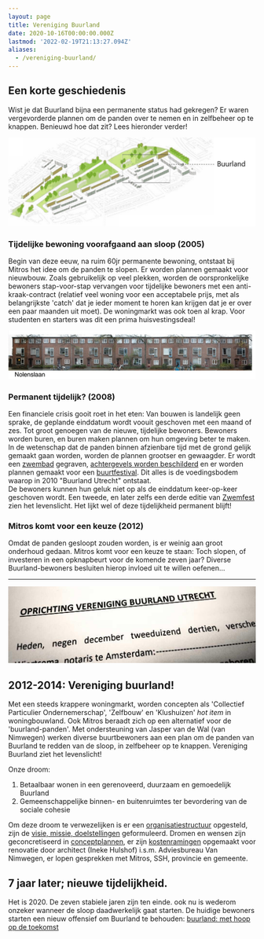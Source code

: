 ```yaml
---
layout: page
title: Vereniging Buurland
date: 2020-10-16T00:00:00.000Z
lastmod: '2022-02-19T21:13:27.094Z'
aliases:
  - /vereniging-buurland/
---
```


## Een korte geschiedenis
Wist je dat Buurland bijna een permanente status had gekregen? Er waren vergevorderde plannen om de panden over te nemen en in zelfbeheer op te knappen. Benieuwd hoe dat zit? Lees hieronder verder!

![lauwerecht-2-4](images/wijk.jpg)

### Tijdelijke bewoning voorafgaand aan sloop (2005)
Begin van deze eeuw, na ruim 60jr permanente bewoning, ontstaat bij Mitros het idee om de panden te slopen. Er worden plannen gemaakt voor nieuwbouw. Zoals gebruikelijk op veel plekken, worden de oorspronkelijke bewoners stap-voor-stap vervangen voor tijdelijke bewoners met een anti-kraak-contract (relatief veel woning voor een acceptabele prijs, met als belangrijkste 'catch' dat je ieder moment te horen kan krijgen dat je er over een paar maanden uit moet). De woningmarkt was ook toen al krap. Voor studenten en starters was dit een prima huisvestingsdeal!   

![straatbeeld](images/straatbeeld.jpg)

### Permanent tijdelijk? (2008)
Een financiele crisis gooit roet in het eten: Van bouwen is landelijk geen sprake, de geplande einddatum wordt voouit geschoven met een maand of zes. Tot groot genoegen van de nieuwe, tijdelijke bewoners. Bewoners worden buren, en buren maken plannen om hun omgeving beter te maken.   
In de wetenschap dat de panden binnen afzienbare tijd met de grond gelijk gemaakt gaan worden, worden de plannen grootser en gewaagder. Er wordt een [zwembad](/buurtinbeeld/zwembad/) gegraven, [achtergevels worden beschilderd](/buurtinbeeld/gevels/) en er worden plannen gemaakt voor een [buurtfestival](/zwemfest/2010). Dit alles is de voedingsbodem waarop in 2010 "Buurland Utrecht" ontstaat.  
De bewoners kunnen hun geluk niet op als de einddatum keer-op-keer geschoven wordt. Een tweede, en later zelfs een derde editie van [Zwemfest](/zwemfest/) zien het levenslicht. Het lijkt wel of deze tijdelijkheid permanent blijft!

### Mitros komt voor een keuze (2012)
Omdat de panden gesloopt zouden worden, is er weinig aan groot onderhoud gedaan. Mitros komt voor een keuze te staan: Toch slopen, of investeren in een opknapbeurt voor de komende zeven jaar? Diverse Buurland-bewoners besluiten hierop invloed uit te willen oefenen... 

---

![notaris](images/notaris-crop.jpg)
## 2012-2014: Vereniging buurland!
Met een steeds krappere woningmarkt, worden concepten als 'Collectief Particulier Ondernemerschap', 'Zelfbouw' en 'Klushuizen' _hot item_ in woningbouwland. Ook Mitros beraadt zich op een alternatief voor de 'buurland-panden'. Met ondersteuning van Jasper van de Wal (van Nimwegen) werken diverse buurtbewoners aan een plan om de panden van Buurland te redden van de sloop, in zelfbeheer op te knappen. Vereniging Buurland ziet het levenslicht! 

Onze droom: 
1. Betaalbaar wonen in een gerenoveerd, duurzaam en gemoedelijk Buurland
2. Gemeenschappelijke binnen- en buitenruimtes ter bevordering van de sociale cohesie

Om deze droom te verwezelijken is er een [organisatiestructuur](/vereniging-buurland/verenigingsstructuur/) opgesteld, zijn de [visie, missie, doelstellingen](/vereniging-buurland/missie-visie-doelstellingen) geformuleerd. Dromen en wensen zijn geconcretiseerd in [conceptplannen](/vereniging-buurland/conceptplannen/), er zijn [kostenramingen](/vereniging-buurland/kostenraming/) opgemaakt voor renovatie door architect (Ineke Hulshof) i.s.m.  Adviesbureau Van Nimwegen, er lopen gesprekken met Mitros, SSH, provincie en gemeente. 

## 7 jaar later; nieuwe tijdelijkheid.
Het is 2020. De zeven stabiele jaren zijn ten einde. ook nu is wederom onzeker wanneer de sloop daadwerkelijk gaat starten. De huidige bewoners starten een nieuw offensief om Buurland te behouden: [buurland: met hoop op de toekomst](/vereniging-buurland/toekomst/)
 



